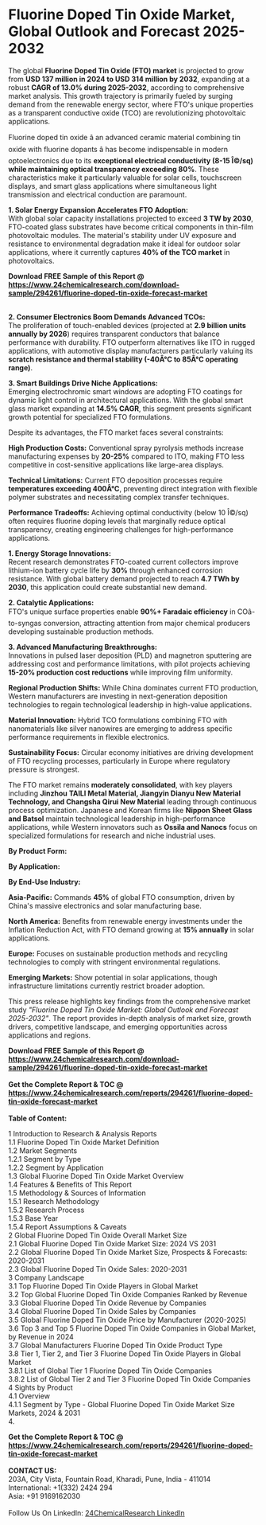 <h1>Fluorine Doped Tin Oxide Market, Global Outlook and Forecast 2025-2032</h1><p>The global <strong>Fluorine Doped Tin Oxide (FTO) market</strong> is projected to grow from <strong>USD 137 million in 2024 to USD 314 million by 2032</strong>, expanding at a robust <strong>CAGR of 13.0% during 2025-2032</strong>, according to comprehensive market analysis. This growth trajectory is primarily fueled by surging demand from the renewable energy sector, where FTO's unique properties as a transparent conductive oxide (TCO) are revolutionizing photovoltaic applications.</p><p>Fluorine doped tin oxide â an advanced ceramic material combining tin oxide with fluorine dopants â has become indispensable in modern optoelectronics due to its <strong>exceptional electrical conductivity (8-15 Î©/sq) while maintaining optical transparency exceeding 80%</strong>. These characteristics make it particularly valuable for solar cells, touchscreen displays, and smart glass applications where simultaneous light transmission and electrical conduction are paramount.</p><p><strong>1. Solar Energy Expansion Accelerates FTO Adoption:</strong><br>
With global solar capacity installations projected to exceed <strong>3 TW by 2030</strong>, FTO-coated glass substrates have become critical components in thin-film photovoltaic modules. The material's stability under UV exposure and resistance to environmental degradation make it ideal for outdoor solar applications, where it currently captures <strong>40% of the TCO market</strong> in photovoltaics.</p><div><b>Download FREE Sample of this Report @ 
            <a href="https://www.24chemicalresearch.com/download-sample/294261/fluorine-doped-tin-oxide-forecast-market">
            https://www.24chemicalresearch.com/download-sample/294261/fluorine-doped-tin-oxide-forecast-market</a></b></div><br><p><strong>2. Consumer Electronics Boom Demands Advanced TCOs:</strong><br>
The proliferation of touch-enabled devices (projected at <strong>2.9 billion units annually by 2026</strong>) requires transparent conductors that balance performance with durability. FTO outperform alternatives like ITO in rugged applications, with automotive display manufacturers particularly valuing its <strong>scratch resistance and thermal stability (-40Â°C to 85Â°C operating range)</strong>.</p><p><strong>3. Smart Buildings Drive Niche Applications:</strong><br>
Emerging electrochromic smart windows are adopting FTO coatings for dynamic light control in architectural applications. With the global smart glass market expanding at <strong>14.5% CAGR</strong>, this segment presents significant growth potential for specialized FTO formulations.</p><p>Despite its advantages, the FTO market faces several constraints:</p><p><strong>High Production Costs:</strong> Conventional spray pyrolysis methods increase manufacturing expenses by <strong>20-25%</strong> compared to ITO, making FTO less competitive in cost-sensitive applications like large-area displays.</p><p><strong>Technical Limitations:</strong> Current FTO deposition processes require <strong>temperatures exceeding 400Â°C</strong>, preventing direct integration with flexible polymer substrates and necessitating complex transfer techniques.</p><p><strong>Performance Tradeoffs:</strong> Achieving optimal conductivity (below 10 Î©/sq) often requires fluorine doping levels that marginally reduce optical transparency, creating engineering challenges for high-performance applications.</p><p><strong>1. Energy Storage Innovations:</strong><br>
Recent research demonstrates FTO-coated current collectors improve lithium-ion battery cycle life by <strong>30%</strong> through enhanced corrosion resistance. With global battery demand projected to reach <strong>4.7 TWh by 2030</strong>, this application could create substantial new demand.</p><p><strong>2. Catalytic Applications:</strong><br>
FTO's unique surface properties enable <strong>90%+ Faradaic efficiency</strong> in COâ-to-syngas conversion, attracting attention from major chemical producers developing sustainable production methods.</p><p><strong>3. Advanced Manufacturing Breakthroughs:</strong><br>
Innovations in pulsed laser deposition (PLD) and magnetron sputtering are addressing cost and performance limitations, with pilot projects achieving <strong>15-20% production cost reductions</strong> while improving film uniformity.</p><p><strong>Regional Production Shifts:</strong> While China dominates current FTO production, Western manufacturers are investing in next-generation deposition technologies to regain technological leadership in high-value applications.</p><p><strong>Material Innovation:</strong> Hybrid TCO formulations combining FTO with nanomaterials like silver nanowires are emerging to address specific performance requirements in flexible electronics.</p><p><strong>Sustainability Focus:</strong> Circular economy initiatives are driving development of FTO recycling processes, particularly in Europe where regulatory pressure is strongest.</p><p>The FTO market remains <strong>moderately consolidated</strong>, with key players including <strong>Jinzhou TAILI Metal Material, Jiangyin Dianyu New Material Technology, and Changsha Qirui New Material</strong> leading through continuous process optimization. Japanese and Korean firms like <strong>Nippon Sheet Glass and Batsol</strong> maintain technological leadership in high-performance applications, while Western innovators such as <strong>Ossila and Nanocs</strong> focus on specialized formulations for research and niche industrial uses.</p><p><strong>By Product Form:</strong></p><p><strong>By Application:</strong></p><p><strong>By End-Use Industry:</strong></p><p><strong>Asia-Pacific:</strong> Commands <strong>45%</strong> of global FTO consumption, driven by China's massive electronics and solar manufacturing base.</p><p><strong>North America:</strong> Benefits from renewable energy investments under the Inflation Reduction Act, with FTO demand growing at <strong>15% annually</strong> in solar applications.</p><p><strong>Europe:</strong> Focuses on sustainable production methods and recycling technologies to comply with stringent environmental regulations.</p><p><strong>Emerging Markets:</strong> Show potential in solar applications, though infrastructure limitations currently restrict broader adoption.</p><p>This press release highlights key findings from the comprehensive market study <em>"Fluorine Doped Tin Oxide Market: Global Outlook and Forecast 2025-2032"</em>. The report provides in-depth analysis of market size, growth drivers, competitive landscape, and emerging opportunities across applications and regions.</p><div><b>Download FREE Sample of this Report @ 
            <a href="https://www.24chemicalresearch.com/download-sample/294261/fluorine-doped-tin-oxide-forecast-market">
            https://www.24chemicalresearch.com/download-sample/294261/fluorine-doped-tin-oxide-forecast-market</a></b></div><br><div><b>Get the Complete Report & TOC @ 
            <a href="https://www.24chemicalresearch.com/reports/294261/fluorine-doped-tin-oxide-forecast-market">
            https://www.24chemicalresearch.com/reports/294261/fluorine-doped-tin-oxide-forecast-market</a></b></div><br>
            <b>Table of Content:</b><p>1 Introduction to Research & Analysis Reports<br />
 1.1 Fluorine Doped Tin Oxide Market Definition<br />
 1.2 Market Segments<br />
 1.2.1 Segment by Type<br />
 1.2.2 Segment by Application<br />
 1.3 Global Fluorine Doped Tin Oxide Market Overview<br />
 1.4 Features & Benefits of This Report<br />
 1.5 Methodology & Sources of Information<br />
 1.5.1 Research Methodology<br />
 1.5.2 Research Process<br />
 1.5.3 Base Year<br />
 1.5.4 Report Assumptions & Caveats<br />
2 Global Fluorine Doped Tin Oxide Overall Market Size<br />
 2.1 Global Fluorine Doped Tin Oxide Market Size: 2024 VS 2031<br />
 2.2 Global Fluorine Doped Tin Oxide Market Size, Prospects & Forecasts: 2020-2031<br />
 2.3 Global Fluorine Doped Tin Oxide Sales: 2020-2031<br />
3 Company Landscape<br />
 3.1 Top Fluorine Doped Tin Oxide Players in Global Market<br />
 3.2 Top Global Fluorine Doped Tin Oxide Companies Ranked by Revenue<br />
 3.3 Global Fluorine Doped Tin Oxide Revenue by Companies<br />
 3.4 Global Fluorine Doped Tin Oxide Sales by Companies<br />
 3.5 Global Fluorine Doped Tin Oxide Price by Manufacturer (2020-2025)<br />
 3.6 Top 3 and Top 5 Fluorine Doped Tin Oxide Companies in Global Market, by Revenue in 2024<br />
 3.7 Global Manufacturers Fluorine Doped Tin Oxide Product Type<br />
 3.8 Tier 1, Tier 2, and Tier 3 Fluorine Doped Tin Oxide Players in Global Market<br />
 3.8.1 List of Global Tier 1 Fluorine Doped Tin Oxide Companies<br />
 3.8.2 List of Global Tier 2 and Tier 3 Fluorine Doped Tin Oxide Companies<br />
4 Sights by Product<br />
 4.1 Overview<br />
 4.1.1 Segment by Type - Global Fluorine Doped Tin Oxide Market Size Markets, 2024 & 2031<br />
 4.</p><div><b>Get the Complete Report & TOC @ 
            <a href="https://www.24chemicalresearch.com/reports/294261/fluorine-doped-tin-oxide-forecast-market">
            https://www.24chemicalresearch.com/reports/294261/fluorine-doped-tin-oxide-forecast-market</a></b></div><br><b>CONTACT US:</b><br>
            203A, City Vista, Fountain Road, Kharadi, Pune, India - 411014<br>
            International: +1(332) 2424 294<br>
            Asia: +91 9169162030 <br><br>
            Follow Us On LinkedIn: <a href="https://www.linkedin.com/company/24chemicalresearch/">24ChemicalResearch LinkedIn</a>